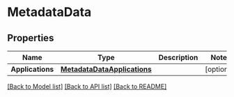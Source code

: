 # MetadataData

## Properties

Name | Type | Description | Notes
------------ | ------------- | ------------- | -------------
**Applications** | [**MetadataDataApplications**](metadata_data_applications.md) |  | [optional] 

[[Back to Model list]](../README.md#documentation-for-models) [[Back to API list]](../README.md#documentation-for-api-endpoints) [[Back to README]](../README.md)


